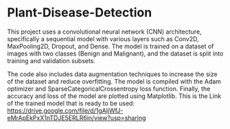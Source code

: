 # Plant-Disease-Detection
This project uses a convolutional neural network (CNN) architecture, specifically a sequential model with various layers such as Conv2D, MaxPooling2D, Dropout, and Dense. The model is trained on a dataset of images with two classes (Benign and Malignant), and the dataset is split into training and validation subsets.

The code also includes data augmentation techniques to increase the size of the dataset and reduce overfitting. The model is compiled with the Adam optimizer and SparseCategoricalCrossentropy loss function. Finally, the accuracy and loss of the model are plotted using Matplotlib.
This is the Link of the trained model that is ready to be used: https://drive.google.com/file/d/1gAljWfJ-eMrApEkPxX1nTDJE5ERLR6in/view?usp=sharing
